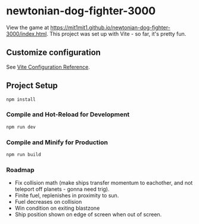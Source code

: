 # newtonian-dog-fighter-3000

View the game at https://mit1mit1.github.io/newtonian-dog-fighter-3000/index.html. This project was set up with Vite - so far, it's pretty fun.

## Customize configuration

See [Vite Configuration Reference](https://vitejs.dev/config/).

## Project Setup

```sh
npm install
```

### Compile and Hot-Reload for Development

```sh
npm run dev
```

### Compile and Minify for Production

```sh
npm run build
```

### Roadmap

- Fix collision math (make ships transfer momentum to eachother, and not teleport off planets - gonna need trig).
- Finite fuel, replenishes in proximity to sun.
- Fuel decreases on collision
- Win condition on exiting blastzone
- Ship position shown on edge of screen when out of screen.

